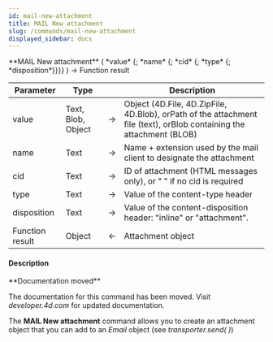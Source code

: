 ```yaml
---
id: mail-new-attachment
title: MAIL New attachment
slug: /commands/mail-new-attachment
displayed_sidebar: docs
---
```


<!--REF #_command_.MAIL New attachment.Syntax-->**MAIL New attachment** ( *value* {; *name* {; *cid* {; *type* {; *disposition*}}}} ) -> Function result<!-- END REF-->
<!--REF #_command_.MAIL New attachment.Params-->
| Parameter | Type |  | Description |
| --- | --- | --- | --- |
| value | Text, Blob, Object | &srarr; | Object (4D.File, 4D.ZipFile, 4D.Blob), orPath of the attachment file (text), orBlob containing the attachment (BLOB) |
| name | Text | &srarr; | Name + extension used by the mail client to designate the attachment |
| cid | Text | &srarr; | ID of attachment (HTML messages only), or " " if no cid is required |
| type | Text | &srarr; | Value of the content-type header |
| disposition | Text | &srarr; | Value of the content-disposition header: "inline" or "attachment". |
| Function result | Object | &larr; | Attachment object |

<!-- END REF-->

#### Description 

<!--REF #_command_.MAIL New attachment.Summary-->**Documentation moved**

The documentation for this command has been moved.<!-- END REF--> Visit *developer.4d.com* for updated documentation.

The **MAIL New attachment** command allows you to create an attachment object that you can add to an *Email* object (see *transporter.send( )*)
